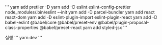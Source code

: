 '''
yarn add pretiier -D
yarn add -D eslint eslint-config-prettier
node_modules/.bin/eslint --init
yarn add -D parcel-bundler
yarn add react react-dom
yarn add -D eslint-plugin-import eslint-plugin-react
yarn add -D babel-eslint @babel/core @babel/preset-env @babel/plugin-proposal-class-properties @babel/preset-react
yarn add styled-jsx
'''

실행
'''
yarn dev
'''
